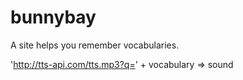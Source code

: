 bunnybay
========

A site helps you remember vocabularies.

'http://tts-api.com/tts.mp3?q=' + vocabulary => sound
